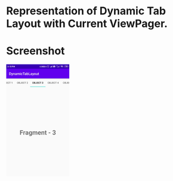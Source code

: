 # Representation of Dynamic Tab Layout with Current ViewPager.

# Screenshot

<img src="app/src/main/res/drawable/tablayout.jpg" height="300em" />